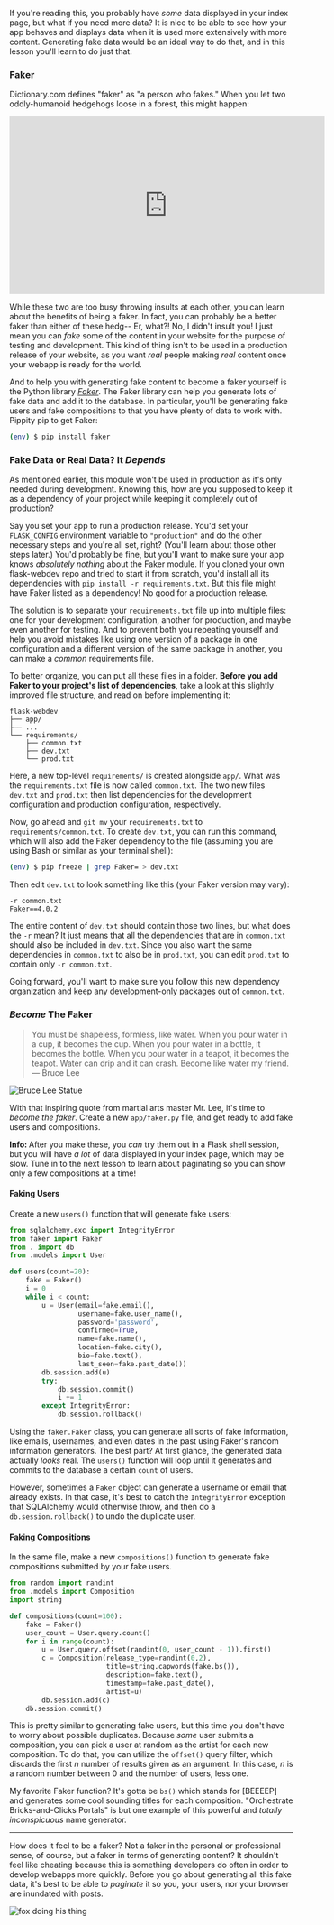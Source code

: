 If you're reading this, you probably have *some* data displayed in your index page, but what if you need more data? It is nice to be able to see how your app behaves and displays data when it is used more extensively with more content. Generating fake data would be an ideal way to do that, and in this lesson you'll learn to do just that.

### Faker

Dictionary.com defines "faker" as "a person who fakes." When you let two oddly-humanoid hedgehogs loose in a forest, this might happen:

<iframe width="560" height="315" src="https://www.youtube.com/embed/433jTl_rZB8" frameborder="0" allow="accelerometer; autoplay; encrypted-media; gyroscope; picture-in-picture" allowfullscreen></iframe>

While these two are too busy throwing insults at each other, you can learn about the benefits of being a faker. In fact, you can probably be a better faker than either of these hedg-- Er, what?! No, I didn't insult you! I just mean you can *fake* some of the content in your website for the purpose of testing and development. This kind of thing isn't to be used in a production release of your website, as you want *real* people making *real* content once your webapp is ready for the world.

And to help you with generating fake content to become a faker yourself is the Python library *<a href="https://faker.readthedocs.io/en/master/" target="_blank">Faker</a>*. The Faker library can help you generate lots of fake data and add it to the database. In particular, you'll be generating fake users and fake compositions to that you have plenty of data to work with. Pippity pip to get Faker:

```bash
(env) $ pip install faker
```

### Fake Data or Real Data? It *Depends*

As mentioned earlier, this module won't be used in production as it's only needed during development. Knowing this, how are you supposed to keep it as a dependency of your project while keeping it completely out of production?

Say you set your app to run a production release. You'd set your `FLASK_CONFIG` environment variable to `"production"` and do the other necessary steps and you're all set, right? (You'll learn about those other steps later.) You'd probably be fine, but you'll want to make sure your app knows *absolutely nothing* about the Faker module. If you cloned your own flask-webdev repo and tried to start it from scratch, you'd install all its dependencies with `pip install -r requirements.txt`. But this file might have Faker listed as a dependency! No good for a production release.

The solution is to separate your `requirements.txt` file up into multiple files: one for your development configuration, another for production, and maybe even another for testing. And to prevent both you repeating yourself and help you avoid mistakes like using one version of a package in one configuration and a different version of the same package in another, you can make a *common* requirements file.

To better organize, you can put all these files in a folder. **Before you add Faker to your project's list of dependencies**, take a look at this slightly improved file structure, and read on before implementing it:

```
flask-webdev
├── app/
├── ...
└── requirements/
    ├── common.txt
    ├── dev.txt
    └── prod.txt
```

Here, a new top-level `requirements/` is created alongside `app/`. What was the `requirements.txt` file is now called `common.txt`. The two new files `dev.txt` and `prod.txt` then list dependencies for the development configuration and production configuration, respectively.

Now, go ahead and `git mv` your `requirements.txt` to `requirements/common.txt`. To create `dev.txt`, you can run this command, which will also add the Faker dependency to the file (assuming you are using Bash or similar as your terminal shell):

```bash
(env) $ pip freeze | grep Faker= > dev.txt
```

Then edit `dev.txt` to look something like this (your Faker version may vary):

```
-r common.txt
Faker==4.0.2
```

The entire content of `dev.txt` should contain those two lines, but what does the `-r` mean? It just means that all the dependencies that are in `common.txt` should also be included in `dev.txt`. Since you also want the same dependencies in `common.txt` to also be in `prod.txt`, you can edit `prod.txt` to contain only `-r common.txt`.

Going forward, you'll want to make sure you follow this new dependency organization and keep any development-only packages out of `common.txt`.

### *Become* The Faker

> You must be shapeless, formless, like water. When you pour water in a cup, it becomes the cup. When you pour water in a bottle, it becomes the bottle. When you pour water in a teapot, it becomes the teapot. Water can drip and it can crash. Become like water my friend.
> ― Bruce Lee

![Bruce Lee Statue](https://upload.wikimedia.org/wikipedia/commons/thumb/5/55/Hong_kong_bruce_lee_statue.jpg/800px-Hong_kong_bruce_lee_statue.jpg)

With that inspiring quote from martial arts master Mr. Lee, it's time to *become the faker*. Create a new `app/faker.py` file, and get ready to add fake users and compositions.

<div class="alert alert-info" role="alert"><b>Info: </b>After you make these, you <i>can</i> try them out in a Flask shell session, but you will have <i>a lot</i> of data displayed in your index page, which may be slow. Tune in to the next lesson to learn about paginating so you can show only a few compositions at a time!</div>

#### Faking Users

Create a new `users()` function that will generate fake users:

```python
from sqlalchemy.exc import IntegrityError
from faker import Faker
from . import db
from .models import User

def users(count=20):
    fake = Faker()
    i = 0
    while i < count:
        u = User(email=fake.email(),
                 username=fake.user_name(),
                 password='password',
                 confirmed=True,
                 name=fake.name(),
                 location=fake.city(),
                 bio=fake.text(),
                 last_seen=fake.past_date())
        db.session.add(u)
        try:
            db.session.commit()
            i += 1
        except IntegrityError:
            db.session.rollback()
```

Using the `faker.Faker` class, you can generate all sorts of fake information, like emails, usernames, and even dates in the past using Faker's random information generators. The best part? At first glance, the generated data actually *looks* real. The `users()` function will loop until it generates and commits to the database a certain `count` of users.

However, sometimes a `Faker` object can generate a username or email that already exists. In that case, it's best to catch the `IntegrityError` exception that SQLAlchemy would otherwise throw, and then do a `db.session.rollback()` to undo the duplicate user.

#### Faking Compositions

In the same file, make a new `compositions()` function to generate fake compositions submitted by your fake users.

```python
from random import randint
from .models import Composition
import string

def compositions(count=100):
    fake = Faker()
    user_count = User.query.count()
    for i in range(count):
        u = User.query.offset(randint(0, user_count - 1)).first()
        c = Composition(release_type=randint(0,2),
                        title=string.capwords(fake.bs()),
                        description=fake.text(),
                        timestamp=fake.past_date(),
                        artist=u)
        db.session.add(c)
    db.session.commit()
```

This is pretty similar to generating fake users, but this time you don't have to worry about possible duplicates. Because *some* user submits a composition, you can pick a user at random as the artist for each new composition. To do that, you can utilize the `offset()` query filter, which discards the first *n* number of results given as an argument. In this case, *n* is a random number between 0 and the number of users, less one.

My favorite Faker function? It's gotta be `bs()` which stands for [BEEEEP] and generates some cool sounding titles for each composition. "Orchestrate Bricks-and-Clicks Portals" is but one example of this powerful and *totally inconspicuous* name generator.

___

How does it feel to be a faker? Not a faker in the personal or professional sense, of course, but a faker in terms of generating content? It shouldn't feel like cheating because this is something developers do often in order to develop webapps more quickly. Before you go about generating all this fake data, it's best to be able to *paginate* it so you, your users, nor your browser are inundated with posts.

![fox doing his thing](https://cdn.pixabay.com/photo/2018/11/30/18/21/fox-3848304_960_720.jpg)